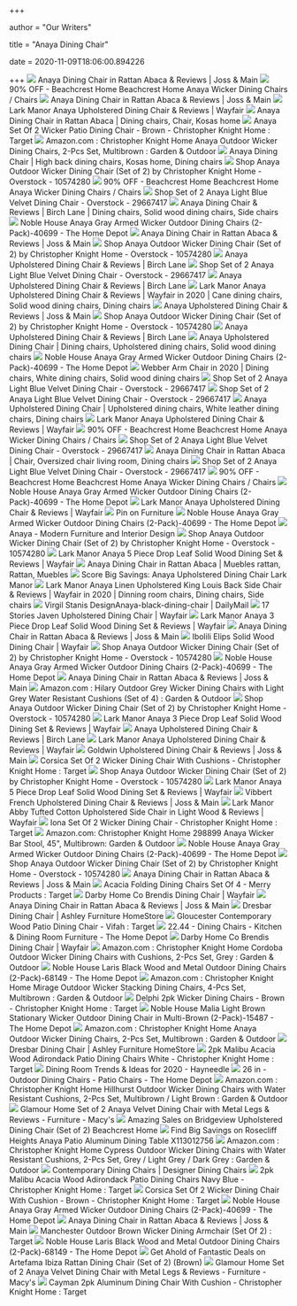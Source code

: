 +++
        
author = "Our Writers"
        
title = "Anaya Dining Chair"
        
date = 2020-11-09T18:06:00.894226
        
+++
[ ![](https://secure.img1-fg.wfcdn.com/im/23556296/compr-r85/4324/43243550/anaya-dining-chair-in-rattan-abaca.jpg)](https://secure.img1-fg.wfcdn.com/im/23556296/compr-r85/4324/43243550/anaya-dining-chair-in-rattan-abaca.jpg) Anaya Dining Chair in Rattan Abaca & Reviews | Joss & Main
[ ![](https://images.kaiyo.com/42504/beachcrest-home/chairs/dining-chairs/beachcrest-home-anaya-wicker-dining-chairs.jpeg)](https://images.kaiyo.com/42504/beachcrest-home/chairs/dining-chairs/beachcrest-home-anaya-wicker-dining-chairs.jpeg) 90% OFF - Beachcrest Home Beachcrest Home Anaya Wicker Dining Chairs /  Chairs
[ ![](https://secure.img1-fg.wfcdn.com/im/95629525/resize-h800-w800%5Ecompr-r85/4324/43243556/Anaya+Dining+Chair+in+Rattan+Abaca.jpg)](https://secure.img1-fg.wfcdn.com/im/95629525/resize-h800-w800%5Ecompr-r85/4324/43243556/Anaya+Dining+Chair+in+Rattan+Abaca.jpg) Anaya Dining Chair in Rattan Abaca & Reviews | Joss & Main
[ ![](https://secure.img1-fg.wfcdn.com/im/25618494/compr-r85/3272/32725010/anaya-upholstered-dining-chair.jpg)](https://secure.img1-fg.wfcdn.com/im/25618494/compr-r85/3272/32725010/anaya-upholstered-dining-chair.jpg) Lark Manor Anaya Upholstered Dining Chair & Reviews | Wayfair
[ ![](https://i.pinimg.com/564x/7f/24/9f/7f249fe8c745aa227801b10e720fe1a9.jpg)](https://i.pinimg.com/564x/7f/24/9f/7f249fe8c745aa227801b10e720fe1a9.jpg) Anaya Dining Chair in Rattan Abaca | Dining chairs, Chair, Kosas home
[ ![](https://target.scene7.com/is/image/Target/GUEST_ba59b71c-0c00-483f-a659-64367f017625?wid=488&hei=488&fmt=pjpeg)](https://target.scene7.com/is/image/Target/GUEST_ba59b71c-0c00-483f-a659-64367f017625?wid=488&hei=488&fmt=pjpeg) Anaya Set Of 2 Wicker Patio Dining Chair - Brown - Christopher Knight Home  : Target
[ ![](https://images-na.ssl-images-amazon.com/images/I/81r9ioja%2B3L._AC_SL1500_.jpg)](https://images-na.ssl-images-amazon.com/images/I/81r9ioja%2B3L._AC_SL1500_.jpg) Amazon.com : Christopher Knight Home Anaya Outdoor Wicker Dining Chairs,  2-Pcs Set, Multibrown : Garden & Outdoor
[ ![](https://i.pinimg.com/736x/ed/dd/7c/eddd7c825ffba4234b4d6b0ad877aee0.jpg)](https://i.pinimg.com/736x/ed/dd/7c/eddd7c825ffba4234b4d6b0ad877aee0.jpg) Anaya Dining Chair | High back dining chairs, Kosas home, Dining chairs
[ ![](https://ak1.ostkcdn.com/images/products/10574280/Anaya-Outdoor-Wicker-Dining-Chair-Set-of-2-by-Christopher-Knight-Home-f0239be2-ef5f-432f-be52-4a72dd6e73d0_600.jpg?impolicy=medium)](https://ak1.ostkcdn.com/images/products/10574280/Anaya-Outdoor-Wicker-Dining-Chair-Set-of-2-by-Christopher-Knight-Home-f0239be2-ef5f-432f-be52-4a72dd6e73d0_600.jpg?impolicy=medium) Shop Anaya Outdoor Wicker Dining Chair (Set of 2) by Christopher Knight  Home - Overstock - 10574280
[ ![](https://images.kaiyo.com/42504/beachcrest-home/chairs/dining-chairs/beachcrest-home-anaya-wicker-dining-chairs-used.jpeg)](https://images.kaiyo.com/42504/beachcrest-home/chairs/dining-chairs/beachcrest-home-anaya-wicker-dining-chairs-used.jpeg) 90% OFF - Beachcrest Home Beachcrest Home Anaya Wicker Dining Chairs /  Chairs
[ ![](https://ak1.ostkcdn.com/images/products/29667417/Set-of-2-Anaya-Light-Blue-Velvet-Dining-Chair..-N-A-2693d89e-38b0-4191-bce5-79d97ac1200b_600.jpg?impolicy=medium)](https://ak1.ostkcdn.com/images/products/29667417/Set-of-2-Anaya-Light-Blue-Velvet-Dining-Chair..-N-A-2693d89e-38b0-4191-bce5-79d97ac1200b_600.jpg?impolicy=medium) Shop Set of 2 Anaya Light Blue Velvet Dining Chair - Overstock - 29667417
[ ![](https://i.pinimg.com/474x/83/6c/9f/836c9f82ee961b366d3d452d28d1c7f9.jpg)](https://i.pinimg.com/474x/83/6c/9f/836c9f82ee961b366d3d452d28d1c7f9.jpg) Anaya Dining Chair & Reviews | Birch Lane | Dining chairs, Solid wood dining  chairs, Side chairs
[ ![](https://images.homedepot-static.com/productImages/26ab0a6e-6154-42ef-a4ef-112823914405/svn/noble-house-outdoor-dining-chairs-40699-64_1000.jpg)](https://images.homedepot-static.com/productImages/26ab0a6e-6154-42ef-a4ef-112823914405/svn/noble-house-outdoor-dining-chairs-40699-64_1000.jpg) Noble House Anaya Gray Armed Wicker Outdoor Dining Chairs (2-Pack)-40699 -  The Home Depot
[ ![](https://secure.img1-fg.wfcdn.com/im/23155062/resize-h800-w800%5Ecompr-r85/1246/124607704/Anaya+Dining+Chair+in+Rattan+Abaca.jpg)](https://secure.img1-fg.wfcdn.com/im/23155062/resize-h800-w800%5Ecompr-r85/1246/124607704/Anaya+Dining+Chair+in+Rattan+Abaca.jpg) Anaya Dining Chair in Rattan Abaca & Reviews | Joss & Main
[ ![](https://ak1.ostkcdn.com/images/products/10574280/Anaya-Outdoor-Wicker-Dining-Chair-Set-of-2-by-Christopher-Knight-Home-ba92fb21-2cd1-426e-95ac-2952c33ad8d8.jpg)](https://ak1.ostkcdn.com/images/products/10574280/Anaya-Outdoor-Wicker-Dining-Chair-Set-of-2-by-Christopher-Knight-Home-ba92fb21-2cd1-426e-95ac-2952c33ad8d8.jpg) Shop Anaya Outdoor Wicker Dining Chair (Set of 2) by Christopher Knight  Home - Overstock - 10574280
[ ![](https://secure.img1-ag.wfcdn.com/im/69965496/compr-r85/9527/95275101/anaya-upholstered-dining-chair.jpg)](https://secure.img1-ag.wfcdn.com/im/69965496/compr-r85/9527/95275101/anaya-upholstered-dining-chair.jpg) Anaya Upholstered Dining Chair & Reviews | Birch Lane
[ ![](https://ak1.ostkcdn.com/images/products/29667417/Set-of-2-Anaya-Light-Blue-Velvet-Dining-Chair..-N-A-a311cf6d-0167-4394-9fba-51bd1ad6120c.jpg)](https://ak1.ostkcdn.com/images/products/29667417/Set-of-2-Anaya-Light-Blue-Velvet-Dining-Chair..-N-A-a311cf6d-0167-4394-9fba-51bd1ad6120c.jpg) Shop Set of 2 Anaya Light Blue Velvet Dining Chair - Overstock - 29667417
[ ![](https://secure.img1-fg.wfcdn.com/im/42502728/resize-h800-w800%5Ecompr-r85/1007/100776642/Anaya+Upholstered+Dining+Chair.jpg)](https://secure.img1-fg.wfcdn.com/im/42502728/resize-h800-w800%5Ecompr-r85/1007/100776642/Anaya+Upholstered+Dining+Chair.jpg) Anaya Upholstered Dining Chair & Reviews | Birch Lane
[ ![](https://i.pinimg.com/originals/dc/54/e7/dc54e775bc89f4771cd2723c52c7283c.jpg)](https://i.pinimg.com/originals/dc/54/e7/dc54e775bc89f4771cd2723c52c7283c.jpg) Lark Manor Anaya Upholstered Dining Chair & Reviews | Wayfair in 2020 |  Cane dining chairs, Solid wood dining chairs, Dining chairs
[ ![](https://secure.img1-ag.wfcdn.com/im/86356075/resize-h800-w800%5Ecompr-r85/2776/27767029/Anaya+Upholstered+Dining+Chair.jpg)](https://secure.img1-ag.wfcdn.com/im/86356075/resize-h800-w800%5Ecompr-r85/2776/27767029/Anaya+Upholstered+Dining+Chair.jpg) Anaya Upholstered Dining Chair & Reviews | Joss & Main
[ ![](https://ak1.ostkcdn.com/images/products/10574280/Anaya-Outdoor-Wicker-Dining-Chair-Set-of-2-by-Christopher-Knight-Home-7d5e471c-056d-40da-9635-805fbabe5a52_600.jpg?impolicy=medium)](https://ak1.ostkcdn.com/images/products/10574280/Anaya-Outdoor-Wicker-Dining-Chair-Set-of-2-by-Christopher-Knight-Home-7d5e471c-056d-40da-9635-805fbabe5a52_600.jpg?impolicy=medium) Shop Anaya Outdoor Wicker Dining Chair (Set of 2) by Christopher Knight  Home - Overstock - 10574280
[ ![](https://secure.img1-fg.wfcdn.com/im/18496639/compr-r85/2938/29380823/anaya-upholstered-dining-chair.jpg)](https://secure.img1-fg.wfcdn.com/im/18496639/compr-r85/2938/29380823/anaya-upholstered-dining-chair.jpg) Anaya Upholstered Dining Chair & Reviews | Birch Lane
[ ![](https://i.pinimg.com/736x/23/5c/d0/235cd0c1af59436a14c142a6aaf105cb.jpg)](https://i.pinimg.com/736x/23/5c/d0/235cd0c1af59436a14c142a6aaf105cb.jpg) Anaya Upholstered Dining Chair | Dining chairs, Upholstered dining chairs,  Solid wood dining chairs
[ ![](https://images.homedepot-static.com/productImages/533f1142-37d4-4f6b-ad68-fce1a6d86f4d/svn/noble-house-outdoor-dining-chairs-40699-4f_600.jpg)](https://images.homedepot-static.com/productImages/533f1142-37d4-4f6b-ad68-fce1a6d86f4d/svn/noble-house-outdoor-dining-chairs-40699-4f_600.jpg) Noble House Anaya Gray Armed Wicker Outdoor Dining Chairs (2-Pack)-40699 -  The Home Depot
[ ![](https://i.pinimg.com/originals/50/70/8e/50708e7adb201e8e916cc62565259533.png)](https://i.pinimg.com/originals/50/70/8e/50708e7adb201e8e916cc62565259533.png) Webber Arm Chair in 2020 | Dining chairs, White dining chairs, Solid wood dining  chairs
[ ![](https://ak1.ostkcdn.com/images/products/29667417/Set-of-2-Anaya-Light-Blue-Velvet-Dining-Chair..-N-A-b86c6e97-e88e-4c6c-aa5b-8baad3c8f642.jpg)](https://ak1.ostkcdn.com/images/products/29667417/Set-of-2-Anaya-Light-Blue-Velvet-Dining-Chair..-N-A-b86c6e97-e88e-4c6c-aa5b-8baad3c8f642.jpg) Shop Set of 2 Anaya Light Blue Velvet Dining Chair - Overstock - 29667417
[ ![](https://ak1.ostkcdn.com/images/products/29667417/Set-of-2-Anaya-Light-Blue-Velvet-Dining-Chair..-N-A-400e984e-fe17-4805-8d5a-04fd1ac3f36a.jpg)](https://ak1.ostkcdn.com/images/products/29667417/Set-of-2-Anaya-Light-Blue-Velvet-Dining-Chair..-N-A-400e984e-fe17-4805-8d5a-04fd1ac3f36a.jpg) Shop Set of 2 Anaya Light Blue Velvet Dining Chair - Overstock - 29667417
[ ![](https://i.pinimg.com/474x/7b/d1/d4/7bd1d4a63b7e3639a66a797cbedb52df.jpg)](https://i.pinimg.com/474x/7b/d1/d4/7bd1d4a63b7e3639a66a797cbedb52df.jpg) Anaya Upholstered Dining Chair | Upholstered dining chairs, White leather dining  chairs, Dining chairs
[ ![](https://secure.img1-fg.wfcdn.com/im/52597202/resize-h800-w800%5Ecompr-r85/8285/82854318/Anaya+Upholstered+Dining+Chair.jpg)](https://secure.img1-fg.wfcdn.com/im/52597202/resize-h800-w800%5Ecompr-r85/8285/82854318/Anaya+Upholstered+Dining+Chair.jpg) Lark Manor Anaya Upholstered Dining Chair & Reviews | Wayfair
[ ![](https://images.kaiyo.com/42504/beachcrest-home/chairs/dining-chairs/buy-beachcrest-home-anaya-wicker-dining-chairs.jpeg)](https://images.kaiyo.com/42504/beachcrest-home/chairs/dining-chairs/buy-beachcrest-home-anaya-wicker-dining-chairs.jpeg) 90% OFF - Beachcrest Home Beachcrest Home Anaya Wicker Dining Chairs /  Chairs
[ ![](https://ak1.ostkcdn.com/images/products/29667417/Set-of-2-Anaya-Light-Blue-Velvet-Dining-Chair..-N-A-5016e431-a843-4e5a-9e62-9f02c8eef2a6.jpg)](https://ak1.ostkcdn.com/images/products/29667417/Set-of-2-Anaya-Light-Blue-Velvet-Dining-Chair..-N-A-5016e431-a843-4e5a-9e62-9f02c8eef2a6.jpg) Shop Set of 2 Anaya Light Blue Velvet Dining Chair - Overstock - 29667417
[ ![](https://i.pinimg.com/474x/d8/e8/62/d8e8622182106c9750c204dd146518c0.jpg)](https://i.pinimg.com/474x/d8/e8/62/d8e8622182106c9750c204dd146518c0.jpg) Anaya Dining Chair in Rattan Abaca | Chair, Oversized chair living room, Dining  chairs
[ ![](https://ak1.ostkcdn.com/images/products/29667417/Set-of-2-Anaya-Light-Blue-Velvet-Dining-Chair..-N-A-1039f7bc-4712-4d0c-8446-39bb6ce81743_600.jpg?impolicy=medium)](https://ak1.ostkcdn.com/images/products/29667417/Set-of-2-Anaya-Light-Blue-Velvet-Dining-Chair..-N-A-1039f7bc-4712-4d0c-8446-39bb6ce81743_600.jpg?impolicy=medium) Shop Set of 2 Anaya Light Blue Velvet Dining Chair - Overstock - 29667417
[ ![](https://images.kaiyo.com/42504/beachcrest-home/chairs/dining-chairs/second-hand-beachcrest-home-anaya-wicker-dining-chairs.jpeg)](https://images.kaiyo.com/42504/beachcrest-home/chairs/dining-chairs/second-hand-beachcrest-home-anaya-wicker-dining-chairs.jpeg) 90% OFF - Beachcrest Home Beachcrest Home Anaya Wicker Dining Chairs /  Chairs
[ ![](https://images.homedepot-static.com/productImages/d0dc49b1-e75e-45c6-a2c6-96513804d5eb/svn/noble-house-outdoor-dining-chairs-40699-1f_600.jpg)](https://images.homedepot-static.com/productImages/d0dc49b1-e75e-45c6-a2c6-96513804d5eb/svn/noble-house-outdoor-dining-chairs-40699-1f_600.jpg) Noble House Anaya Gray Armed Wicker Outdoor Dining Chairs (2-Pack)-40699 -  The Home Depot
[ ![](https://secure.img1-fg.wfcdn.com/im/43404506/resize-h800-w800%5Ecompr-r85/8285/82854310/Anaya+Upholstered+Dining+Chair.jpg)](https://secure.img1-fg.wfcdn.com/im/43404506/resize-h800-w800%5Ecompr-r85/8285/82854310/Anaya+Upholstered+Dining+Chair.jpg) Lark Manor Anaya Upholstered Dining Chair & Reviews | Wayfair
[ ![](https://i.pinimg.com/originals/70/7d/4d/707d4d426fcd6e13352c8d5778198fb6.jpg)](https://i.pinimg.com/originals/70/7d/4d/707d4d426fcd6e13352c8d5778198fb6.jpg) Pin on Furniture
[ ![](https://images.homedepot-static.com/productImages/575d1485-793c-48d2-883f-367271ea8d82/svn/noble-house-patio-dining-sets-42114-64_1000.jpg)](https://images.homedepot-static.com/productImages/575d1485-793c-48d2-883f-367271ea8d82/svn/noble-house-patio-dining-sets-42114-64_1000.jpg) Noble House Anaya Gray Armed Wicker Outdoor Dining Chairs (2-Pack)-40699 -  The Home Depot
[ ![](https://lawrance.com/wp-content/uploads/2018/10/anna-dining-chair-1.jpg)](https://lawrance.com/wp-content/uploads/2018/10/anna-dining-chair-1.jpg) Anaya - Modern Furniture and Interior Design
[ ![](https://ak1.ostkcdn.com/images/products/10574280/Anaya-Outdoor-Wicker-Dining-Chair-Set-of-2-by-Christopher-Knight-Home-c3e3eaed-2f97-48e2-bff0-17b084be0c95_600.jpg?impolicy=medium)](https://ak1.ostkcdn.com/images/products/10574280/Anaya-Outdoor-Wicker-Dining-Chair-Set-of-2-by-Christopher-Knight-Home-c3e3eaed-2f97-48e2-bff0-17b084be0c95_600.jpg?impolicy=medium) Shop Anaya Outdoor Wicker Dining Chair (Set of 2) by Christopher Knight  Home - Overstock - 10574280
[ ![](https://secure.img1-fg.wfcdn.com/im/98680794/resize-h800-w800%5Ecompr-r85/4635/46350379/Anaya+5+Piece+Drop+Leaf+Solid+Wood+Dining+Set.jpg)](https://secure.img1-fg.wfcdn.com/im/98680794/resize-h800-w800%5Ecompr-r85/4635/46350379/Anaya+5+Piece+Drop+Leaf+Solid+Wood+Dining+Set.jpg) Lark Manor Anaya 5 Piece Drop Leaf Solid Wood Dining Set & Reviews | Wayfair
[ ![](https://i.pinimg.com/474x/ba/0a/ae/ba0aaea3270b02148f99a48eeaa6d22e.jpg)](https://i.pinimg.com/474x/ba/0a/ae/ba0aaea3270b02148f99a48eeaa6d22e.jpg) Anaya Dining Chair in Rattan Abaca | Muebles rattan, Rattan, Muebles
[ ![](https://images.prod.meredith.com/product/a3c23975f2f720398048f5b714cc00e9/1578736877291/l/anaya-upholstered-dining-chair-lark-manor)](https://images.prod.meredith.com/product/a3c23975f2f720398048f5b714cc00e9/1578736877291/l/anaya-upholstered-dining-chair-lark-manor) Score Big Savings: Anaya Upholstered Dining Chair Lark Manor
[ ![](https://i.pinimg.com/736x/a4/78/eb/a478eb2eeee6357481f92e177d9a6537.jpg)](https://i.pinimg.com/736x/a4/78/eb/a478eb2eeee6357481f92e177d9a6537.jpg) Lark Manor Anaya Linen Upholstered King Louis Back Side Chair & Reviews |  Wayfair in 2020 | Dinning room chairs, Dining chairs, Side chairs
[ ![](https://st.hzcdn.com/fimgs/fd91036a0e387237_2218-w600-h600-b1-p10--home-design.jpg)](https://st.hzcdn.com/fimgs/fd91036a0e387237_2218-w600-h600-b1-p10--home-design.jpg) Virgil Stanis DesignAnaya-black-dining-chair | DailyMail
[ ![](https://secure.img1-fg.wfcdn.com/im/75821242/compr-r85/7217/72175352/javen-upholstered-dining-chair.jpg)](https://secure.img1-fg.wfcdn.com/im/75821242/compr-r85/7217/72175352/javen-upholstered-dining-chair.jpg) 17 Stories Javen Upholstered Dining Chair | Wayfair
[ ![](https://secure.img1-fg.wfcdn.com/im/79475693/compr-r85/7751/77510535/anaya-3-piece-drop-leaf-solid-wood-dining-set.jpg)](https://secure.img1-fg.wfcdn.com/im/79475693/compr-r85/7751/77510535/anaya-3-piece-drop-leaf-solid-wood-dining-set.jpg) Lark Manor Anaya 3 Piece Drop Leaf Solid Wood Dining Set & Reviews | Wayfair
[ ![](https://secure.img1-fg.wfcdn.com/im/10532242/resize-h800-w800%5Ecompr-r85/4324/43243560/Anaya+Dining+Chair+in+Rattan+Abaca.jpg)](https://secure.img1-fg.wfcdn.com/im/10532242/resize-h800-w800%5Ecompr-r85/4324/43243560/Anaya+Dining+Chair+in+Rattan+Abaca.jpg) Anaya Dining Chair in Rattan Abaca & Reviews | Joss & Main
[ ![](https://secure.img1-fg.wfcdn.com/im/98618697/compr-r85/8134/81342018/elips-solid-wood-dining-chair.jpg)](https://secure.img1-fg.wfcdn.com/im/98618697/compr-r85/8134/81342018/elips-solid-wood-dining-chair.jpg) Ibolili Elips Solid Wood Dining Chair | Wayfair
[ ![](https://ak1.ostkcdn.com/images/products/10574280/Anaya-Outdoor-Wicker-Dining-Chair-Set-of-2-by-Christopher-Knight-Home-a5b4b7d0-57ca-47ff-b508-daf16972c75f_600.jpg?impolicy=medium)](https://ak1.ostkcdn.com/images/products/10574280/Anaya-Outdoor-Wicker-Dining-Chair-Set-of-2-by-Christopher-Knight-Home-a5b4b7d0-57ca-47ff-b508-daf16972c75f_600.jpg?impolicy=medium) Shop Anaya Outdoor Wicker Dining Chair (Set of 2) by Christopher Knight  Home - Overstock - 10574280
[ ![](https://images.homedepot-static.com/productImages/32d15e12-30c6-424b-a8cb-fd5dc8ee0c56/svn/noble-house-outdoor-dining-chairs-40699-c3_600.jpg)](https://images.homedepot-static.com/productImages/32d15e12-30c6-424b-a8cb-fd5dc8ee0c56/svn/noble-house-outdoor-dining-chairs-40699-c3_600.jpg) Noble House Anaya Gray Armed Wicker Outdoor Dining Chairs (2-Pack)-40699 -  The Home Depot
[ ![](https://secure.img1-fg.wfcdn.com/im/99181329/resize-h800-w800%5Ecompr-r85/4324/43243561/Anaya+Dining+Chair+in+Rattan+Abaca.jpg)](https://secure.img1-fg.wfcdn.com/im/99181329/resize-h800-w800%5Ecompr-r85/4324/43243561/Anaya+Dining+Chair+in+Rattan+Abaca.jpg) Anaya Dining Chair in Rattan Abaca & Reviews | Joss & Main
[ ![](https://images-na.ssl-images-amazon.com/images/I/81FInskPh5L._AC_SY450_.jpg)](https://images-na.ssl-images-amazon.com/images/I/81FInskPh5L._AC_SY450_.jpg) Amazon.com : Hilary Outdoor Grey Wicker Dining Chairs with Light Grey Water  Resistant Cushions (Set of 4) : Garden & Outdoor
[ ![](https://ak1.ostkcdn.com/images/products/10574280/Anaya-Outdoor-Wicker-Dining-Chair-Set-of-2-by-Christopher-Knight-Home-e692e23d-5471-41c0-8497-aa5b49696221_600.jpg?impolicy=medium)](https://ak1.ostkcdn.com/images/products/10574280/Anaya-Outdoor-Wicker-Dining-Chair-Set-of-2-by-Christopher-Knight-Home-e692e23d-5471-41c0-8497-aa5b49696221_600.jpg?impolicy=medium) Shop Anaya Outdoor Wicker Dining Chair (Set of 2) by Christopher Knight  Home - Overstock - 10574280
[ ![](https://secure.img1-fg.wfcdn.com/im/85710253/compr-r85/8700/87003447/anaya-3-piece-drop-leaf-solid-wood-dining-set.jpg)](https://secure.img1-fg.wfcdn.com/im/85710253/compr-r85/8700/87003447/anaya-3-piece-drop-leaf-solid-wood-dining-set.jpg) Lark Manor Anaya 3 Piece Drop Leaf Solid Wood Dining Set & Reviews | Wayfair
[ ![](https://secure.img1-fg.wfcdn.com/im/94226565/resize-h800-w800%5Ecompr-r85/2938/29380866/Anaya+Upholstered+Dining+Chair.jpg)](https://secure.img1-fg.wfcdn.com/im/94226565/resize-h800-w800%5Ecompr-r85/2938/29380866/Anaya+Upholstered+Dining+Chair.jpg) Anaya Upholstered Dining Chair & Reviews | Birch Lane
[ ![](https://secure.img1-fg.wfcdn.com/im/03893522/resize-h500-p1-w500%5Ecompr-r85/9409/94098678/default_name.jpg)](https://secure.img1-fg.wfcdn.com/im/03893522/resize-h500-p1-w500%5Ecompr-r85/9409/94098678/default_name.jpg) Lark Manor Anaya Upholstered Dining Chair & Reviews | Wayfair
[ ![](https://secure.img1-fg.wfcdn.com/im/61045890/compr-r85/1082/108274554/goldwin-upholstered-dining-chair.jpg)](https://secure.img1-fg.wfcdn.com/im/61045890/compr-r85/1082/108274554/goldwin-upholstered-dining-chair.jpg) Goldwin Upholstered Dining Chair & Reviews | Joss & Main
[ ![](https://target.scene7.com/is/image/Target/GUEST_4ef5f821-09b1-4348-a984-ef0888176c11?wid=488&hei=488&fmt=pjpeg)](https://target.scene7.com/is/image/Target/GUEST_4ef5f821-09b1-4348-a984-ef0888176c11?wid=488&hei=488&fmt=pjpeg) Corsica Set Of 2 Wicker Dining Chair With Cushions - Christopher Knight  Home : Target
[ ![](https://ak1.ostkcdn.com/images/products/10574280/Anaya-Outdoor-Wicker-Dining-Chair-Set-of-2-by-Christopher-Knight-Home-e68b3d3b-123d-4fb3-8e8c-065110d3c423_600.jpg?impolicy=medium)](https://ak1.ostkcdn.com/images/products/10574280/Anaya-Outdoor-Wicker-Dining-Chair-Set-of-2-by-Christopher-Knight-Home-e68b3d3b-123d-4fb3-8e8c-065110d3c423_600.jpg?impolicy=medium) Shop Anaya Outdoor Wicker Dining Chair (Set of 2) by Christopher Knight  Home - Overstock - 10574280
[ ![](https://secure.img1-fg.wfcdn.com/im/49700975/resize-h800-w800%5Ecompr-r85/4626/46267186/Anaya+5+Piece+Drop+Leaf+Solid+Wood+Dining+Set.jpg)](https://secure.img1-fg.wfcdn.com/im/49700975/resize-h800-w800%5Ecompr-r85/4626/46267186/Anaya+5+Piece+Drop+Leaf+Solid+Wood+Dining+Set.jpg) Lark Manor Anaya 5 Piece Drop Leaf Solid Wood Dining Set & Reviews | Wayfair
[ ![](https://secure.img1-ag.wfcdn.com/im/97427703/resize-h800-w800%5Ecompr-r85/6299/62995719/Vibbert+French+Upholstered+Dining+Chair.jpg)](https://secure.img1-ag.wfcdn.com/im/97427703/resize-h800-w800%5Ecompr-r85/6299/62995719/Vibbert+French+Upholstered+Dining+Chair.jpg) Vibbert French Upholstered Dining Chair & Reviews | Joss & Main
[ ![](https://secure.img1-fg.wfcdn.com/im/15397098/resize-h400-p1-w400%5Ecompr-r70/2953/29539225/Anaya+Upholstered+Dining+Chair.jpg)](https://secure.img1-fg.wfcdn.com/im/15397098/resize-h400-p1-w400%5Ecompr-r70/2953/29539225/Anaya+Upholstered+Dining+Chair.jpg) Lark Manor Abby Tufted Cotton Upholstered Side Chair in Light Wood &  Reviews | Wayfair
[ ![](https://target.scene7.com/is/image/Target/GUEST_7b548edb-9a43-4c2a-93fc-a044afda164b?wid=488&hei=488&fmt=pjpeg)](https://target.scene7.com/is/image/Target/GUEST_7b548edb-9a43-4c2a-93fc-a044afda164b?wid=488&hei=488&fmt=pjpeg) Iona Set Of 2 Wicker Dining Chair - Christopher Knight Home : Target
[ ![](https://images-na.ssl-images-amazon.com/images/I/815Wp7puWEL._AC_SY450_.jpg)](https://images-na.ssl-images-amazon.com/images/I/815Wp7puWEL._AC_SY450_.jpg) Amazon.com: Christopher Knight Home 298899 Anaya Wicker Bar Stool, 45",  Multibrown: Garden & Outdoor
[ ![](https://images.homedepot-static.com/productImages/a02e4b6f-16ab-4b5f-8592-e2f55bcad3a8/svn/walker-edison-furniture-company-patio-dining-tables-hdwsdtgw-64_1000.jpg)](https://images.homedepot-static.com/productImages/a02e4b6f-16ab-4b5f-8592-e2f55bcad3a8/svn/walker-edison-furniture-company-patio-dining-tables-hdwsdtgw-64_1000.jpg) Noble House Anaya Gray Armed Wicker Outdoor Dining Chairs (2-Pack)-40699 -  The Home Depot
[ ![](https://ak1.ostkcdn.com/images/products/10574280/Anaya-Outdoor-Wicker-Dining-Chair-Set-of-2-by-Christopher-Knight-Home-376e6290-e008-4a4e-9c11-a4dedd3eae6a_600.jpg?impolicy=medium)](https://ak1.ostkcdn.com/images/products/10574280/Anaya-Outdoor-Wicker-Dining-Chair-Set-of-2-by-Christopher-Knight-Home-376e6290-e008-4a4e-9c11-a4dedd3eae6a_600.jpg?impolicy=medium) Shop Anaya Outdoor Wicker Dining Chair (Set of 2) by Christopher Knight  Home - Overstock - 10574280
[ ![](https://secure.img1-fg.wfcdn.com/im/20650285/resize-h340-p1-w340%5Ecompr-r70/1212/121282729/Ilana+Dining+Chair+%2528Set+of+2%2529.jpg)](https://secure.img1-fg.wfcdn.com/im/20650285/resize-h340-p1-w340%5Ecompr-r70/1212/121282729/Ilana+Dining+Chair+%2528Set+of+2%2529.jpg) Anaya Dining Chair in Rattan Abaca & Reviews | Joss & Main
[ ![](https://target.scene7.com/is/image/Target/GUEST_8ca2a724-f14f-4e12-85f4-dabd70775376?wid=488&hei=488&fmt=pjpeg)](https://target.scene7.com/is/image/Target/GUEST_8ca2a724-f14f-4e12-85f4-dabd70775376?wid=488&hei=488&fmt=pjpeg) Acacia Folding Dining Chairs Set Of 4 - Merry Products : Target
[ ![](https://secure.img1-fg.wfcdn.com/im/68734212/compr-r85/6770/67700352/brendis-dining-chair.jpg)](https://secure.img1-fg.wfcdn.com/im/68734212/compr-r85/6770/67700352/brendis-dining-chair.jpg) Darby Home Co Brendis Dining Chair | Wayfair
[ ![](https://secure.img1-fg.wfcdn.com/im/76311389/resize-h340-p1-w340%5Ecompr-r70/1212/121283791/Bromley+Dining+Chair+%2528Set+of+2%2529.jpg)](https://secure.img1-fg.wfcdn.com/im/76311389/resize-h340-p1-w340%5Ecompr-r70/1212/121283791/Bromley+Dining+Chair+%2528Set+of+2%2529.jpg) Anaya Dining Chair in Rattan Abaca & Reviews | Joss & Main
[ ![](https://ashleyfurniture.scene7.com/is/image/AshleyFurniture/D485-01-10x8-CROP?$AFHS-PDP-Zoomed$)](https://ashleyfurniture.scene7.com/is/image/AshleyFurniture/D485-01-10x8-CROP?$AFHS-PDP-Zoomed$) Dresbar Dining Chair | Ashley Furniture HomeStore
[ ![](https://target.scene7.com/is/image/Target/GUEST_3013afcf-65eb-4fda-9409-6d4fdb89470e?wid=488&hei=488&fmt=pjpeg)](https://target.scene7.com/is/image/Target/GUEST_3013afcf-65eb-4fda-9409-6d4fdb89470e?wid=488&hei=488&fmt=pjpeg) Gloucester Contemporary Wood Patio Dining Chair - Vifah : Target
[ ![](https://images.homedepot-static.com/productImages/32a343b3-77de-454f-b0af-94a33cff5aac/svn/black-boyel-living-dining-chairs-wf-hfsn-100b-64_400.jpg)](https://images.homedepot-static.com/productImages/32a343b3-77de-454f-b0af-94a33cff5aac/svn/black-boyel-living-dining-chairs-wf-hfsn-100b-64_400.jpg) 22.44 - Dining Chairs - Kitchen & Dining Room Furniture - The Home Depot
[ ![](https://secure.img1-fg.wfcdn.com/im/72701963/resize-h800-w800%5Ecompr-r85/6770/67700352/Brendis+Dining+Chair.jpg)](https://secure.img1-fg.wfcdn.com/im/72701963/resize-h800-w800%5Ecompr-r85/6770/67700352/Brendis+Dining+Chair.jpg) Darby Home Co Brendis Dining Chair | Wayfair
[ ![](https://images-na.ssl-images-amazon.com/images/I/810nrkSCSlL._AC_SY450_.jpg)](https://images-na.ssl-images-amazon.com/images/I/810nrkSCSlL._AC_SY450_.jpg) Amazon.com : Christopher Knight Home Cordoba Outdoor Wicker Dining Chairs  with Cushions, 2-Pcs Set, Grey : Garden & Outdoor
[ ![](https://images.homedepot-static.com/productImages/e02f74c5-1a22-41c6-9fb2-3570102947d8/svn/noble-house-outdoor-dining-chairs-68149-64_1000.jpg)](https://images.homedepot-static.com/productImages/e02f74c5-1a22-41c6-9fb2-3570102947d8/svn/noble-house-outdoor-dining-chairs-68149-64_1000.jpg) Noble House Laris Black Wood and Metal Outdoor Dining Chairs (2-Pack)-68149  - The Home Depot
[ ![](https://images-na.ssl-images-amazon.com/images/I/81fb%2Bb1ixOL._AC_SY450_.jpg)](https://images-na.ssl-images-amazon.com/images/I/81fb%2Bb1ixOL._AC_SY450_.jpg) Amazon.com : Christopher Knight Home Mirage Outdoor Wicker Stacking Dining  Chairs, 4-Pcs Set, Multibrown : Garden & Outdoor
[ ![](https://target.scene7.com/is/image/Target/GUEST_da3185e2-5079-4689-873b-0c6959dee74c?wid=488&hei=488&fmt=pjpeg)](https://target.scene7.com/is/image/Target/GUEST_da3185e2-5079-4689-873b-0c6959dee74c?wid=488&hei=488&fmt=pjpeg) Delphi 2pk Wicker Dining Chairs - Brown - Christopher Knight Home : Target
[ ![](https://images.homedepot-static.com/productImages/ebdf2ff3-59d5-4d7b-9080-13c8f01fed0e/svn/noble-house-outdoor-dining-chairs-15487-64_600.jpg)](https://images.homedepot-static.com/productImages/ebdf2ff3-59d5-4d7b-9080-13c8f01fed0e/svn/noble-house-outdoor-dining-chairs-15487-64_600.jpg) Noble House Malia Light Brown Stationary Wicker Outdoor Dining Chair in  Multi-Brown (2-Pack)-15487 - The Home Depot
[ ![](https://m.media-amazon.com/images/I/81XfiYh3yVL._AC_UL400_.jpg)](https://m.media-amazon.com/images/I/81XfiYh3yVL._AC_UL400_.jpg) Amazon.com : Christopher Knight Home Anaya Outdoor Wicker Dining Chairs,  2-Pcs Set, Multibrown : Garden & Outdoor
[ ![](https://ashleyfurniture.scene7.com/is/image/AshleyFurniture/D485-01-SW-P1-KO?$AFHS-PDP-Main$)](https://ashleyfurniture.scene7.com/is/image/AshleyFurniture/D485-01-SW-P1-KO?$AFHS-PDP-Main$) Dresbar Dining Chair | Ashley Furniture HomeStore
[ ![](https://target.scene7.com/is/image/Target/GUEST_1a01a1f9-9d5d-43c7-bf54-757c34fdde7b?wid=488&hei=488&fmt=pjpeg)](https://target.scene7.com/is/image/Target/GUEST_1a01a1f9-9d5d-43c7-bf54-757c34fdde7b?wid=488&hei=488&fmt=pjpeg) 2pk Malibu Acacia Wood Adirondack Patio Dining Chairs White - Christopher  Knight Home : Target
[ ![](https://www.hayneedle.com/tips-and-ideas/wp-content/uploads/2018/06/dining-room-1.jpg)](https://www.hayneedle.com/tips-and-ideas/wp-content/uploads/2018/06/dining-room-1.jpg) Dining Room Trends & Ideas for 2020 - Hayneedle
[ ![](https://images.homedepot-static.com/productImages/fdaf33a7-7d78-4968-982a-68cbabeea9e8/svn/sunnydaze-decor-outdoor-dining-chairs-tla-001-2pk-64_1000.jpg)](https://images.homedepot-static.com/productImages/fdaf33a7-7d78-4968-982a-68cbabeea9e8/svn/sunnydaze-decor-outdoor-dining-chairs-tla-001-2pk-64_1000.jpg) 26 in - Outdoor Dining Chairs - Patio Chairs - The Home Depot
[ ![](https://images-na.ssl-images-amazon.com/images/I/81tssDcTgSL._AC_SY450_.jpg)](https://images-na.ssl-images-amazon.com/images/I/81tssDcTgSL._AC_SY450_.jpg) Amazon.com : Christopher Knight Home Hillhurst Outdoor Wicker Dining Chairs  with Water Resistant Cushions, 2-Pcs Set, Multibrown / Light Brown : Garden  & Outdoor
[ ![](https://slimages.macysassets.com/is/image/MCY/products/6/optimized/16747276_fpx.tif?bgc=255,255,255&wid=224&qlt=90,0&layer=comp&op_sharpen=0&resMode=bicub&op_usm=0.7,1.0,0.5,0&fmt=jpeg)](https://slimages.macysassets.com/is/image/MCY/products/6/optimized/16747276_fpx.tif?bgc=255,255,255&wid=224&qlt=90,0&layer=comp&op_sharpen=0&resMode=bicub&op_usm=0.7,1.0,0.5,0&fmt=jpeg) Glamour Home Set of 2 Anaya Velvet Dining Chair with Metal Legs & Reviews -  Furniture - Macy's
[ ![](https://images.prod.meredith.com/product/40bf829d8e6f1c8fa62a6a4d330c3dd0/1579190731775/l/bridgeview-upholstered-dining-chair-set-of-2-beachcrest-home)](https://images.prod.meredith.com/product/40bf829d8e6f1c8fa62a6a4d330c3dd0/1579190731775/l/bridgeview-upholstered-dining-chair-set-of-2-beachcrest-home) Amazing Sales on Bridgeview Upholstered Dining Chair (Set of 2) Beachcrest  Home
[ ![](https://images.prod.meredith.com/product/5052fbf956bac413b04fd2e5a3b34997/1583013716622/l/rosecliff-heights-anaya-patio-aluminum-dining-table-x113012756)](https://images.prod.meredith.com/product/5052fbf956bac413b04fd2e5a3b34997/1583013716622/l/rosecliff-heights-anaya-patio-aluminum-dining-table-x113012756) Find Big Savings on Rosecliff Heights Anaya Patio Aluminum Dining Table  X113012756
[ ![](https://images-na.ssl-images-amazon.com/images/I/81%2B0EwuuVnL._AC_SY450_.jpg)](https://images-na.ssl-images-amazon.com/images/I/81%2B0EwuuVnL._AC_SY450_.jpg) Amazon.com : Christopher Knight Home Cypress Outdoor Wicker Dining Chairs  with Water Resistant Cushions, 2-Pcs Set, Grey / Light Grey / Dark Grey :  Garden & Outdoor
[ ![](https://lawrance.com/wp-content/uploads/2019/12/48129bb8-9e0b-4060-8f0f-d0a2667cf02f.jpg)](https://lawrance.com/wp-content/uploads/2019/12/48129bb8-9e0b-4060-8f0f-d0a2667cf02f.jpg) Contemporary Dining Chairs | Designer Dining Chairs
[ ![](https://target.scene7.com/is/image/Target/GUEST_634a1115-edb9-4df1-be86-c0fb764c4dd0?wid=488&hei=488&fmt=pjpeg)](https://target.scene7.com/is/image/Target/GUEST_634a1115-edb9-4df1-be86-c0fb764c4dd0?wid=488&hei=488&fmt=pjpeg) 2pk Malibu Acacia Wood Adirondack Patio Dining Chairs Navy Blue -  Christopher Knight Home : Target
[ ![](https://target.scene7.com/is/image/Target/GUEST_dec275d8-b1a9-42dc-aa8a-599c70e4aa93?wid=488&hei=488&fmt=pjpeg)](https://target.scene7.com/is/image/Target/GUEST_dec275d8-b1a9-42dc-aa8a-599c70e4aa93?wid=488&hei=488&fmt=pjpeg) Corsica Set Of 2 Wicker Dining Chair With Cushion - Brown - Christopher  Knight Home : Target
[ ![](https://images.homedepot-static.com/productImages/489c5250-4fe8-4cb9-b91b-0b75963e2639/svn/noble-house-patio-dining-sets-42115-64_1000.jpg)](https://images.homedepot-static.com/productImages/489c5250-4fe8-4cb9-b91b-0b75963e2639/svn/noble-house-patio-dining-sets-42115-64_1000.jpg) Noble House Anaya Gray Armed Wicker Outdoor Dining Chairs (2-Pack)-40699 -  The Home Depot
[ ![](https://secure.img1-fg.wfcdn.com/im/66050504/resize-h340-p1-w340%5Ecompr-r70/3614/36143226/Ashfield+Solid+Wood+Dining+Chair.jpg)](https://secure.img1-fg.wfcdn.com/im/66050504/resize-h340-p1-w340%5Ecompr-r70/3614/36143226/Ashfield+Solid+Wood+Dining+Chair.jpg) Anaya Dining Chair in Rattan Abaca & Reviews | Joss & Main
[ ![](https://target.scene7.com/is/image/Target/GUEST_5eda78ca-b21c-4703-91d2-87f1e423b1b5?wid=488&hei=488&fmt=pjpeg)](https://target.scene7.com/is/image/Target/GUEST_5eda78ca-b21c-4703-91d2-87f1e423b1b5?wid=488&hei=488&fmt=pjpeg) Manchester Outdoor Brown Wicker Dining Armchair (Set Of 2) : Target
[ ![](https://images.homedepot-static.com/productImages/64857612-a3d4-41c4-b809-ca2d0c0e6e1d/svn/noble-house-outdoor-dining-chairs-68149-c3_600.jpg)](https://images.homedepot-static.com/productImages/64857612-a3d4-41c4-b809-ca2d0c0e6e1d/svn/noble-house-outdoor-dining-chairs-68149-c3_600.jpg) Noble House Laris Black Wood and Metal Outdoor Dining Chairs (2-Pack)-68149  - The Home Depot
[ ![](https://images.prod.meredith.com/product/4d6579346a78d4e1a04e6787e70b16ab/1576927561328/l/artefama-ibiza-rattan-dining-chair-set-of-2-brown)](https://images.prod.meredith.com/product/4d6579346a78d4e1a04e6787e70b16ab/1576927561328/l/artefama-ibiza-rattan-dining-chair-set-of-2-brown) Get Ahold of Fantastic Deals on Artefama Ibiza Rattan Dining Chair (Set of  2) (Brown)
[ ![](https://slimages.macysassets.com/is/image/MCY/products/2/optimized/16747662_fpx.tif?bgc=255,255,255&wid=224&qlt=90,0&layer=comp&op_sharpen=0&resMode=bicub&op_usm=0.7,1.0,0.5,0&fmt=jpeg)](https://slimages.macysassets.com/is/image/MCY/products/2/optimized/16747662_fpx.tif?bgc=255,255,255&wid=224&qlt=90,0&layer=comp&op_sharpen=0&resMode=bicub&op_usm=0.7,1.0,0.5,0&fmt=jpeg) Glamour Home Set of 2 Anaya Velvet Dining Chair with Metal Legs & Reviews -  Furniture - Macy's
[ ![](https://target.scene7.com/is/image/Target/GUEST_0fa7b272-c2ca-47ed-9d1e-44912781156e?wid=488&hei=488&fmt=pjpeg)](https://target.scene7.com/is/image/Target/GUEST_0fa7b272-c2ca-47ed-9d1e-44912781156e?wid=488&hei=488&fmt=pjpeg) Cayman 2pk Aluminum Dining Chair With Cushion - Christopher Knight Home :  Target
